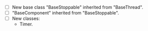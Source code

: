 - [ ] New base class "BaseStoppable" inherited from "BaseThread".
- [ ] "BaseComponent" inherited from "BaseStoppable".
- [ ] New classes:
  - Timer.
